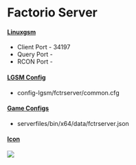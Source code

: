 # Factorio Server
#### [Linuxgsm](https://linuxgsm.com/servers/fctrserver/)
  * Client Port - 34197
  * Query Port - 
  * RCON Port - 
  
#### [LGSM Config](https://github.com/GameServerManagers/LinuxGSM/tree/master/lgsm/config-default/config-lgsm/fctrserver)
  * config-lgsm/fctrserver/common.cfg

#### [Game Configs](https://github.com/GameServerManagers/Game-Server-Configs/tree/main/fctr)
  * serverfiles/bin/x64/data/fctrserver.json

#### [Icon](../icons/fctr-icon.png)
![](../icons/fctr-icon.png)
